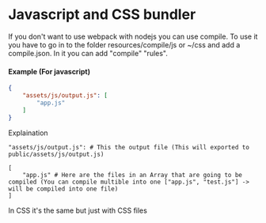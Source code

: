 # Javascript and CSS bundler
If you don't want to use webpack with nodejs you can use compile.
To use it you have to go in to the folder resources/compile/js or ~/css and add a compile.json. In it you can add "compile" "rules".

#### Example (For javascript)
```json
{
    "assets/js/output.js": [ 
        "app.js"
    ]
}
```

Explaination
```
"assets/js/output.js": # This the output file (This will exported to public/assets/js/output.js) 
```

```
[ 
    "app.js" # Here are the files in an Array that are going to be compiled (You can compile multible into one ["app.js", "test.js"] -> will be compiled into one file)
]
```

In CSS it's the same but just with CSS files